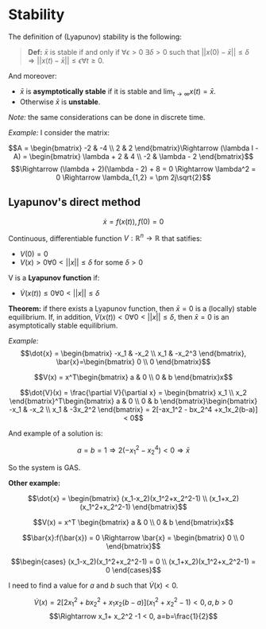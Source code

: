 # Stability

The definition of (Lyapunov) stability is the following:

> **Def:** $\bar{x}$ is stable if and only if $\forall \epsilon > 0$ $\exists \delta > 0$ such that $||x(0) - \bar{x}|| \leq \delta \Rightarrow ||x(t) - \bar{x} || \leq \epsilon \forall t \geq 0$.

And moreover:

- $\bar{x}$ is **asymptotically stable** if it is stable and $\lim_{t \to \infty} x(t) = \bar{x}$.
- Otherwise $\bar{x}$ is **unstable**.

*Note:* the same considerations can be done in discrete time.

*Example:* I consider the matrix:

$$A = \begin{bmatrix} -2 & -4 \\ 2 & 2 \end{bmatrix}\Rightarrow (\lambda I - A) = \begin{bmatrix} \lambda + 2 & 4 \\ -2 & \lambda - 2 \end{bmatrix}$$
$$\Rightarrow (\lambda + 2)(\lambda - 2) + 8 = 0 \Rightarrow \lambda^2 = 0 \Rightarrow \lambda_{1,2} = \pm 2j\sqrt{2}$$

## Lyapunov's direct method

$$\dot{x} = f(x(t)), f(0) = 0$$

Continuous, differentiable function $V: \mathbb{R}^n \to \mathbb{R}$ that satifies:

- $V(0) = 0$
- $V(x) > 0 \forall 0 < ||x|| \leq \delta$ for some $\delta > 0$

V is a **Lyapunov function** if:

- $\dot{V}(x(t)) \leq 0 \forall 0 < ||x|| \leq \delta$

**Theorem:** if there exists a Lyapunov function, then $\bar{x} = 0$ is a (locally) stable equilibrium. If, in addition, $\dot{V}(x(t)) < 0 \forall 0 < ||x|| \leq \delta$, then $\bar{x} = 0$ is an asymptotically stable equilibrium.

*Example:*
$$\dot{x} = \begin{bmatrix} -x_1 & -x_2 \\ x_1 & -x_2^3 \end{bmatrix}, \bar{x}=\begin{bmatrix} 0 \\ 0 \end{bmatrix}$$

$$V(x) = x^T\begin{bmatrix} a & 0 \\ 0 & b \end{bmatrix}x$$

$$\dot{V}(x) = \frac{\partial V}{\partial x} = \begin{bmatrix} x_1 \\ x_2 \end{bmatrix}^T\begin{bmatrix} a & 0 \\ 0 & b \end{bmatrix}\begin{bmatrix} -x_1 & -x_2 \\ x_1 & -3x_2^2 \end{bmatrix} = 2[-ax_1^2 - bx_2^4 +x_1x_2(b-a)] < 0$$

And example of a solution is:

$$a = b = 1 \Rightarrow 2(-x_1^2 - x_2^4) < 0 \Rightarrow \bar{x}$$

So the system is GAS.

**Other example:**

$$\dot{x} = \begin{bmatrix} (x_1-x_2)(x_1^2+x_2^2-1) \\ (x_1+x_2)(x_1^2+x_2^2-1) \end{bmatrix}$$

$$V(x) = x^T \begin{bmatrix} a & 0 \\ 0 & b \end{bmatrix}x$$

$$\bar{x}:f(\bar{x}) = 0 \Rightarrow \bar{x} = \begin{bmatrix} 0 \\ 0 \end{bmatrix}$$

$$\begin{cases} (x_1-x_2)(x_1^2+x_2^2-1) = 0 \\ (x_1+x_2)(x_1^2+x_2^2-1) = 0 \end{cases}$$

I need to find a value for $a$ and $b$ such that $\dot{V}(x) < 0$.

$$\dot{V}(x) = 2[2x_1^2 + bx_2^2 + x_1x_2(b-a)](x_1^2+x_2^2-1)< 0, a,b > 0$$
$$\Rightarrow x_1+ x_2^2 -1 < 0, a=b=\frac{1}{2}$$
